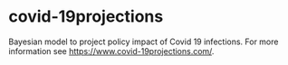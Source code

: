 # covid-19projections
Bayesian model to project policy impact of Covid 19 infections.
For more information see https://www.covid-19projections.com/.
